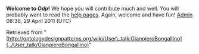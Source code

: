 __Welcome to _Odp_!__ We hope you will contribute much and well. 
You will probably want to read the [help pages](http://ontologydesignpatterns.org/wiki/Help:Contents "Help:Contents"). Again, welcome and have fun! [Admin](../User/ValentinaPresutti "User:ValentinaPresutti") 08:38, 29 April 2011 (UTC)





Retrieved from "[http://ontologydesignpatterns.org/wiki/User\_talk:GianpieroBongallino](../User_talk/GianpieroBongallino)"